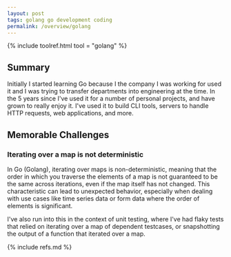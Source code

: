 ```yaml
---
layout: post
tags: golang go development coding
permalink: /overview/golang
---
```


{% include toolref.html tool = "golang" %}

## Summary

Initially I started learning Go because I the company I was working for used it and I was trying to transfer departments into engineering at the time. In the 5 years since I've used it for a number of personal projects, and have grown to really enjoy it. I've used it to build CLI tools, servers to handle HTTP requests, web applications, and more.

## Memorable Challenges

### Iterating over a map is not deterministic

In Go (Golang), iterating over maps is non-deterministic, meaning that the order in which you traverse the elements of a map is not guaranteed to be the same across iterations, even if the map itself has not changed. This characteristic can lead to unexpected behavior, especially when dealing with use cases like time series data or form data where the order of elements is significant.

I've also run into this in the context of unit testing, where I've had flaky tests that relied on iterating over a map of dependent testcases, or snapshotting the output of a function that iterated over a map.


{% include refs.md %}
